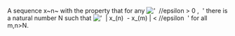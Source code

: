 A sequence x~n~ with the property that for any
!['  //epsilon \> 0 ,  '](../dictionary/equation_images/3523.1..png)
there is a natural number N such that
!['  | x\_(n)  - x\_(m) | \< //epsilon  '](../dictionary/equation_images/3523.2..png)
for all m,n\>N.
